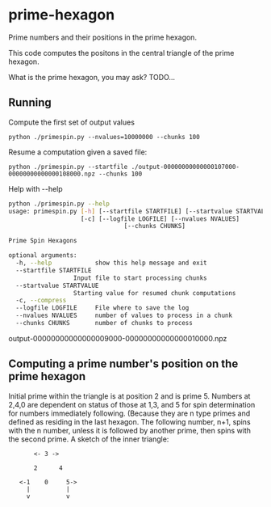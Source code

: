 # prime-hexagon

Prime numbers and their positions in the prime hexagon.

This code computes the positons in the central triangle of the prime hexagon. 

What is the prime hexagon, you may ask? TODO...

## Running

Compute the first set of output values

    python ./primespin.py --nvalues=10000000 --chunks 100

Resume a computation given a saved file:

    python ./primespin.py --startfile ./output-00000000000000107000-00000000000000108000.npz --chunks 100


Help with --help

```bash
python ./primespin.py --help
usage: primespin.py [-h] [--startfile STARTFILE] [--startvalue STARTVALUE]
                    [-c] [--logfile LOGFILE] [--nvalues NVALUES]
		                        [--chunks CHUNKS]

Prime Spin Hexagons

optional arguments:
  -h, --help            show this help message and exit
  --startfile STARTFILE
                  Input file to start processing chunks
  --startvalue STARTVALUE
                  Starting value for resumed chunk computations
  -c, --compress
  --logfile LOGFILE     File where to save the log
  --nvalues NVALUES     number of values to process in a chunk
  --chunks CHUNKS       number of chunks to process
```


output-00000000000000009000-00000000000000010000.npz

##  Computing a prime number's position on the prime hexagon

Initial prime within the triangle is at position 2 and is prime 5.  Numbers at 2,4,0
are dependent on status of those at 1,3, and 5 for spin determination for numbers
immediately following.  (Because they are n type primes and defined as residing
in the last hexagon.  The following number, n+1, spins with the n number, unless
it is followed by another prime, then spins with the second prime.
A sketch of the inner triangle:


           <- 3 ->
           
           2      4
           
       <-1    0     5->
         |          |
         v          v
         
